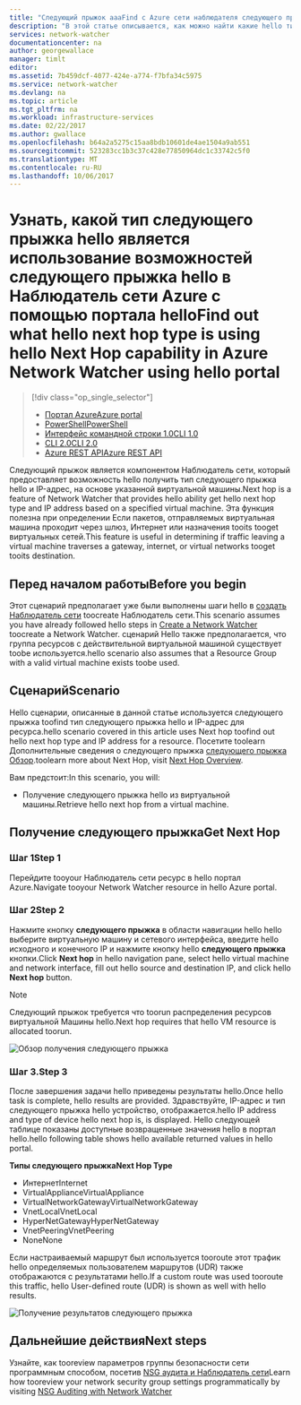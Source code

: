 ```yaml
---
title: "Следующий прыжок aaaFind с Azure сети наблюдателя следующего прыжка - портал Azure | Документы Microsoft"
description: "В этой статье описывается, как можно найти какие hello тип следующего прыжка — и IP-адрес, с помощью следующего прыжка hello портал Azure"
services: network-watcher
documentationcenter: na
author: georgewallace
manager: timlt
editor: 
ms.assetid: 7b459dcf-4077-424e-a774-f7bfa34c5975
ms.service: network-watcher
ms.devlang: na
ms.topic: article
ms.tgt_pltfrm: na
ms.workload: infrastructure-services
ms.date: 02/22/2017
ms.author: gwallace
ms.openlocfilehash: b64a2a5275c15aa8bdb10601de4ae1504a9ab551
ms.sourcegitcommit: 523283cc1b3c37c428e77850964dc1c33742c5f0
ms.translationtype: MT
ms.contentlocale: ru-RU
ms.lasthandoff: 10/06/2017
---
```

# <a name="find-out-what-hello-next-hop-type-is-using-hello-next-hop-capability-in-azure-network-watcher-using-hello-portal"></a><span data-ttu-id="8fa0a-103">Узнать, какой тип следующего прыжка hello является использование возможностей следующего прыжка hello в Наблюдатель сети Azure с помощью портала hello</span><span class="sxs-lookup"><span data-stu-id="8fa0a-103">Find out what hello next hop type is using hello Next Hop capability in Azure Network Watcher using hello portal</span></span>

> [!div class="op_single_selector"]
> - [<span data-ttu-id="8fa0a-104">Портал Azure</span><span class="sxs-lookup"><span data-stu-id="8fa0a-104">Azure portal</span></span>](network-watcher-check-next-hop-portal.md)
> - [<span data-ttu-id="8fa0a-105">PowerShell</span><span class="sxs-lookup"><span data-stu-id="8fa0a-105">PowerShell</span></span>](network-watcher-check-next-hop-powershell.md)
> - [<span data-ttu-id="8fa0a-106">Интерфейс командной строки 1.0</span><span class="sxs-lookup"><span data-stu-id="8fa0a-106">CLI 1.0</span></span>](network-watcher-check-next-hop-cli-nodejs.md)
> - [<span data-ttu-id="8fa0a-107">CLI 2.0</span><span class="sxs-lookup"><span data-stu-id="8fa0a-107">CLI 2.0</span></span>](network-watcher-check-next-hop-cli.md)
> - [<span data-ttu-id="8fa0a-108">Azure REST API</span><span class="sxs-lookup"><span data-stu-id="8fa0a-108">Azure REST API</span></span>](network-watcher-check-next-hop-rest.md)

<span data-ttu-id="8fa0a-109">Следующий прыжок является компонентом Наблюдатель сети, который предоставляет возможность hello получить тип следующего прыжка hello и IP-адрес, на основе указанной виртуальной машины.</span><span class="sxs-lookup"><span data-stu-id="8fa0a-109">Next hop is a feature of Network Watcher that provides hello ability get hello next hop type and IP address based on a specified virtual machine.</span></span> <span data-ttu-id="8fa0a-110">Эта функция полезна при определении Если пакетов, отправляемых виртуальная машина проходит через шлюз, Интернет или назначения tooits tooget виртуальных сетей.</span><span class="sxs-lookup"><span data-stu-id="8fa0a-110">This feature is useful in determining if traffic leaving a virtual machine traverses a gateway, internet, or virtual networks tooget tooits destination.</span></span>

## <a name="before-you-begin"></a><span data-ttu-id="8fa0a-111">Перед началом работы</span><span class="sxs-lookup"><span data-stu-id="8fa0a-111">Before you begin</span></span>

<span data-ttu-id="8fa0a-112">Этот сценарий предполагает уже были выполнены шаги hello в [создать Наблюдатель сети](network-watcher-create.md) toocreate Наблюдатель сети.</span><span class="sxs-lookup"><span data-stu-id="8fa0a-112">This scenario assumes you have already followed hello steps in [Create a Network Watcher](network-watcher-create.md) toocreate a Network Watcher.</span></span> <span data-ttu-id="8fa0a-113">сценарий Hello также предполагается, что группа ресурсов с действительной виртуальной машиной существует toobe используется.</span><span class="sxs-lookup"><span data-stu-id="8fa0a-113">hello scenario also assumes that a Resource Group with a valid virtual machine exists toobe used.</span></span>

## <a name="scenario"></a><span data-ttu-id="8fa0a-114">Сценарий</span><span class="sxs-lookup"><span data-stu-id="8fa0a-114">Scenario</span></span>

<span data-ttu-id="8fa0a-115">Hello сценарии, описанные в данной статье используется следующего прыжка toofind тип следующего прыжка hello и IP-адрес для ресурса.</span><span class="sxs-lookup"><span data-stu-id="8fa0a-115">hello scenario covered in this article uses Next hop toofind out hello next hop type and IP address for a resource.</span></span> <span data-ttu-id="8fa0a-116">Посетите toolearn Дополнительные сведения о следующего прыжка [следующего прыжка Обзор](network-watcher-next-hop-overview.md).</span><span class="sxs-lookup"><span data-stu-id="8fa0a-116">toolearn more about Next Hop, visit [Next Hop Overview](network-watcher-next-hop-overview.md).</span></span>

<span data-ttu-id="8fa0a-117">Вам предстоит:</span><span class="sxs-lookup"><span data-stu-id="8fa0a-117">In this scenario, you will:</span></span>

* <span data-ttu-id="8fa0a-118">Получение следующего прыжка hello из виртуальной машины.</span><span class="sxs-lookup"><span data-stu-id="8fa0a-118">Retrieve hello next hop from a virtual machine.</span></span>

## <a name="get-next-hop"></a><span data-ttu-id="8fa0a-119">Получение следующего прыжка</span><span class="sxs-lookup"><span data-stu-id="8fa0a-119">Get Next Hop</span></span>

### <a name="step-1"></a><span data-ttu-id="8fa0a-120">Шаг 1</span><span class="sxs-lookup"><span data-stu-id="8fa0a-120">Step 1</span></span>

<span data-ttu-id="8fa0a-121">Перейдите tooyour Наблюдатель сети ресурс в hello портал Azure.</span><span class="sxs-lookup"><span data-stu-id="8fa0a-121">Navigate tooyour Network Watcher resource in hello Azure portal.</span></span>

### <a name="step-2"></a><span data-ttu-id="8fa0a-122">Шаг 2</span><span class="sxs-lookup"><span data-stu-id="8fa0a-122">Step 2</span></span>

<span data-ttu-id="8fa0a-123">Нажмите кнопку **следующего прыжка** в области навигации hello hello выберите виртуальную машину и сетевого интерфейса, введите hello исходного и конечного IP и нажмите кнопку hello **следующего прыжка** кнопки.</span><span class="sxs-lookup"><span data-stu-id="8fa0a-123">Click **Next hop** in hello navigation pane, select hello virtual machine and network interface, fill out hello source and destination IP, and click hello **Next hop** button.</span></span>

> [!NOTE]
> <span data-ttu-id="8fa0a-124">Следующий прыжок требуется что toorun распределения ресурсов виртуальной Машины hello.</span><span class="sxs-lookup"><span data-stu-id="8fa0a-124">Next hop requires that hello VM resource is allocated toorun.</span></span>

![Обзор получения следующего прыжка][1]

### <a name="step-3"></a><span data-ttu-id="8fa0a-126">Шаг 3.</span><span class="sxs-lookup"><span data-stu-id="8fa0a-126">Step 3</span></span>

<span data-ttu-id="8fa0a-127">После завершения задачи hello приведены результаты hello.</span><span class="sxs-lookup"><span data-stu-id="8fa0a-127">Once hello task is complete, hello results are provided.</span></span> <span data-ttu-id="8fa0a-128">Здравствуйте, IP-адрес и тип следующего прыжка hello устройство, отображается.</span><span class="sxs-lookup"><span data-stu-id="8fa0a-128">hello IP address and type of device hello next hop is, is displayed.</span></span> <span data-ttu-id="8fa0a-129">Hello следующей таблице показаны доступные возвращенные значения hello в портал hello.</span><span class="sxs-lookup"><span data-stu-id="8fa0a-129">hello following table shows hello available returned values in hello portal.</span></span>

<span data-ttu-id="8fa0a-130">**Типы следующего прыжка**</span><span class="sxs-lookup"><span data-stu-id="8fa0a-130">**Next Hop Type**</span></span>

* <span data-ttu-id="8fa0a-131">Интернет</span><span class="sxs-lookup"><span data-stu-id="8fa0a-131">Internet</span></span>
* <span data-ttu-id="8fa0a-132">VirtualAppliance</span><span class="sxs-lookup"><span data-stu-id="8fa0a-132">VirtualAppliance</span></span>
* <span data-ttu-id="8fa0a-133">VirtualNetworkGateway</span><span class="sxs-lookup"><span data-stu-id="8fa0a-133">VirtualNetworkGateway</span></span>
* <span data-ttu-id="8fa0a-134">VnetLocal</span><span class="sxs-lookup"><span data-stu-id="8fa0a-134">VnetLocal</span></span>
* <span data-ttu-id="8fa0a-135">HyperNetGateway</span><span class="sxs-lookup"><span data-stu-id="8fa0a-135">HyperNetGateway</span></span>
* <span data-ttu-id="8fa0a-136">VnetPeering</span><span class="sxs-lookup"><span data-stu-id="8fa0a-136">VnetPeering</span></span>
* <span data-ttu-id="8fa0a-137">None</span><span class="sxs-lookup"><span data-stu-id="8fa0a-137">None</span></span>

<span data-ttu-id="8fa0a-138">Если настраиваемый маршрут был используется tooroute этот трафик hello определяемых пользователем маршрутов (UDR) также отображаются с результатами hello.</span><span class="sxs-lookup"><span data-stu-id="8fa0a-138">If a custom route was used tooroute this traffic, hello User-defined route (UDR) is shown as well with hello results.</span></span>

![Получение результатов следующего прыжка][2]

## <a name="next-steps"></a><span data-ttu-id="8fa0a-140">Дальнейшие действия</span><span class="sxs-lookup"><span data-stu-id="8fa0a-140">Next steps</span></span>

<span data-ttu-id="8fa0a-141">Узнайте, как tooreview параметров группы безопасности сети программным способом, посетив [NSG аудита и Наблюдатель сети](network-watcher-nsg-auditing-powershell.md)</span><span class="sxs-lookup"><span data-stu-id="8fa0a-141">Learn how tooreview your network security group settings programmatically by visiting [NSG Auditing with Network Watcher](network-watcher-nsg-auditing-powershell.md)</span></span>

[1]: ./media/network-watcher-check-next-hop-portal/figure1.png
[2]: ./media/network-watcher-check-next-hop-portal/figure2.png














